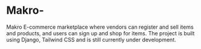 # Makro-
Makro E-commerce marketplace where vendors can register and sell items and products, and users can sign up and shop for items. The project is built using Django, Tailwind CSS and is still currently under development.
